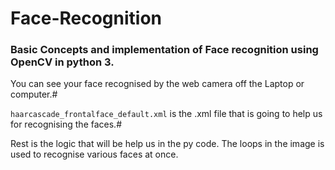 # Face-Recognition ###
### Basic Concepts and implementation of Face recognition using OpenCV in python 3.

  You can see your face recognised by the web camera off the Laptop or computer.#

 `haarcascade_frontalface_default.xml` is the .xml file that is going to help us for recognising the faces.#
 
 Rest is the logic that will be help us in the py code. 
 The loops in the image is used to recognise various faces at once.
